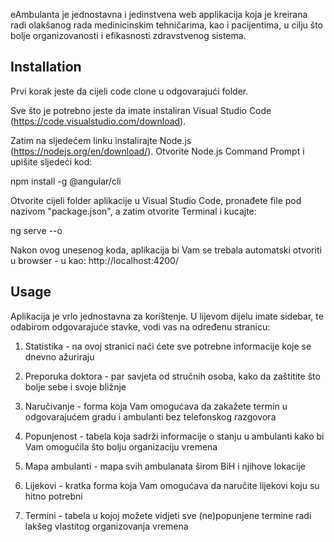 eAmbulanta je jednostavna i jedinstvena web applikacija koja je kreirana radi olakšanog rada medinicinskim tehničarima, kao i pacijentima, u cilju što bolje organizovanosti i efikasnosti zdravstvenog sistema.

## Installation

Prvi korak jeste da cijeli code clone u odgovarajući folder.

Sve što je potrebno jeste da imate instaliran Visual Studio Code (https://code.visualstudio.com/download). 

Zatim na sljedećem linku instalirajte Node.js (https://nodejs.org/en/download/). Otvorite Node.js Command Prompt i upišite sljedeći kod:

npm install -g @angular/cli


Otvorite cijeli folder aplikacije u Visual Studio Code, pronađete file pod nazivom "package.json", a zatim otvorite Terminal i kucajte:

ng serve --o


Nakon ovog unesenog koda, aplikacija bi Vam se trebala automatski otvoriti u browser - u kao: http://localhost:4200/


## Usage

Aplikacija je vrlo jednostavna za korištenje. U lijevom dijelu imate sidebar, te odabirom odgovarajuće stavke, vodi vas na određenu stranicu:

1. Statistika - na ovoj stranici naći ćete sve potrebne informacije koje se dnevno ažuriraju

2. Preporuka doktora - par savjeta od stručnih osoba, kako da zaštitite što bolje sebe i svoje bližnje

3. Naručivanje - forma koja Vam omogućava da zakažete termin u odgovarajućem gradu i ambulanti bez telefonskog razgovora

4. Popunjenost - tabela koja sadrži informacije o stanju u ambulanti kako bi Vam omogućila što bolju organizaciju vremena

5. Mapa ambulanti - mapa svih ambulanata širom BiH i njihove lokacije

6. Lijekovi - kratka forma koja Vam omogućava da naručite lijekovi koju su hitno potrebni

7. Termini - tabela u kojoj možete vidjeti sve (ne)popunjene termine radi lakšeg vlastitog organizovanja vremena
